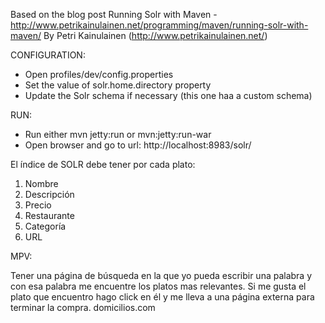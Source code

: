 Based on the blog post 
Running Solr with Maven - http://www.petrikainulainen.net/programming/maven/running-solr-with-maven/
By Petri Kainulainen (http://www.petrikainulainen.net/)

CONFIGURATION:

- Open profiles/dev/config.properties
- Set the value of solr.home.directory property
- Update the Solr schema if necessary (this one haa a custom schema)

RUN:

- Run either mvn jetty:run or mvn:jetty:run-war
- Open browser and go to url: http://localhost:8983/solr/

El índice de SOLR debe tener por cada plato: 
1. Nombre
2. Descripción 
3. Precio
4. Restaurante
5. Categoría
6. URL 

MPV: 

Tener una página de búsqueda en la que yo pueda escribir una palabra y con esa palabra me encuentre los platos mas relevantes. 
Si me gusta el plato que encuentro hago click en él y me lleva a una página externa para terminar la compra. domicilios.com
